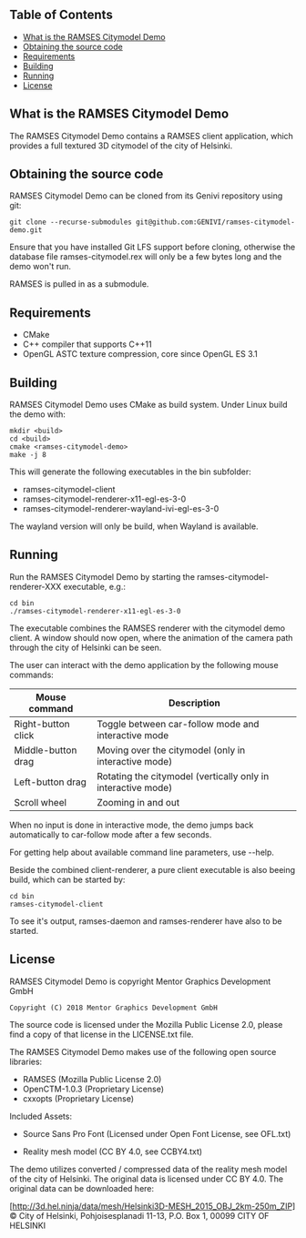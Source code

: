 <!-- RAMSES Citymodel Demo -->

## Table of Contents
* [What is the RAMSES Citymodel Demo](#what-is-the-ramses-citymodel-demo)
* [Obtaining the source code](#obtaining-the-source-code)
* [Requirements](#requirements)
* [Building](#building)
* [Running](#running)
* [License](#license)

## What is the RAMSES Citymodel Demo
The RAMSES Citymodel Demo contains a RAMSES client application, which provides a full textured 3D citymodel of the city of Helsinki.

## Obtaining the source code
RAMSES Citymodel Demo can be cloned from its Genivi repository using git:

```
git clone --recurse-submodules git@github.com:GENIVI/ramses-citymodel-demo.git
```

Ensure that you have installed Git LFS support before cloning, otherwise the database file ramses-citymodel.rex will
only be a few bytes long and the demo won't run.

RAMSES is pulled in as a submodule.

## Requirements
- CMake
- C++ compiler that supports C++11
- OpenGL ASTC texture compression, core since OpenGL ES 3.1

## Building
RAMSES Citymodel Demo uses CMake as build system. Under Linux build the demo with:

```
mkdir <build>
cd <build>
cmake <ramses-citymodel-demo>
make -j 8
```

This will generate the following executables in the bin subfolder:

- ramses-citymodel-client
- ramses-citymodel-renderer-x11-egl-es-3-0
- ramses-citymodel-renderer-wayland-ivi-egl-es-3-0

The wayland version will only be build, when Wayland is available. 

## Running
Run the RAMSES Citymodel Demo by starting the ramses-citymodel-renderer-XXX executable, e.g.:

```
cd bin
./ramses-citymodel-renderer-x11-egl-es-3-0
```

The executable combines the RAMSES renderer with the citymodel demo client. A window should now open, where the
animation of the camera path through the city of Helsinki can be seen.

The user can interact with the demo application by the following mouse commands:

Mouse command            | Description
------------------------ | -------------------------------------------------------------
Right-button click       |  Toggle between car-follow mode and interactive mode
Middle-button drag       |  Moving over the citymodel (only in interactive mode)
Left-button drag         |  Rotating the citymodel (vertically only in interactive mode)
Scroll wheel             |  Zooming in and out

When no input is done in interactive mode, the demo jumps back automatically to car-follow mode after a few seconds.
                       
For getting help about available command line parameters, use --help.

Beside the combined client-renderer, a pure client executable is also beeing build, which can be started by:

```
cd bin
ramses-citymodel-client
```

To see it's output, ramses-daemon and ramses-renderer have also to be started.

## License
RAMSES Citymodel Demo is copyright Mentor Graphics Development GmbH

```Copyright (C) 2018 Mentor Graphics Development GmbH```

The source code is licensed under the Mozilla Public License 2.0, please find a
copy of that license in the LICENSE.txt file.

The RAMSES Citymodel Demo makes use of the following open source libraries:

- RAMSES (Mozilla Public License 2.0)
- OpenCTM-1.0.3 (Proprietary License)
- cxxopts (Proprietary License)

Included Assets:

- Source Sans Pro Font (Licensed under Open Font License, see OFL.txt)

- Reality mesh model (CC BY 4.0, see CCBY4.txt)

The demo utilizes converted / compressed data of the reality mesh model of the city of Helsinki. The original data is
licensed under CC BY 4.0. The original data can be downloaded here:

[http://3d.hel.ninja/data/mesh/Helsinki3D-MESH_2015_OBJ_2km-250m_ZIP]
© City of Helsinki, Pohjoisesplanadi 11-13, P.O. Box 1, 00099 CITY OF HELSINKI
